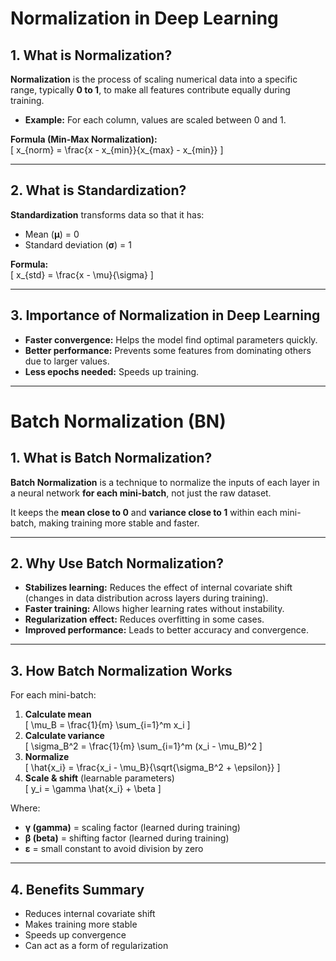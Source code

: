 
# Normalization in Deep Learning

## 1. What is Normalization?
**Normalization** is the process of scaling numerical data into a specific range, typically **0 to 1**, to make all features contribute equally during training.  
- **Example:** For each column, values are scaled between 0 and 1.  

**Formula (Min-Max Normalization):**  
\[
x_{norm} = \frac{x - x_{min}}{x_{max} - x_{min}}
\]

---

## 2. What is Standardization?
**Standardization** transforms data so that it has:  
- Mean (**μ**) = 0  
- Standard deviation (**σ**) = 1  

**Formula:**  
\[
x_{std} = \frac{x - \mu}{\sigma}
\]

---

## 3. Importance of Normalization in Deep Learning
- **Faster convergence:** Helps the model find optimal parameters quickly.  
- **Better performance:** Prevents some features from dominating others due to larger values.  
- **Less epochs needed:** Speeds up training.  

---

# Batch Normalization (BN)

## 1. What is Batch Normalization?
**Batch Normalization** is a technique to normalize the inputs of each layer in a neural network **for each mini-batch**, not just the raw dataset.  

It keeps the **mean close to 0** and **variance close to 1** within each mini-batch, making training more stable and faster.

---

## 2. Why Use Batch Normalization?
- **Stabilizes learning:** Reduces the effect of internal covariate shift (changes in data distribution across layers during training).  
- **Faster training:** Allows higher learning rates without instability.  
- **Regularization effect:** Reduces overfitting in some cases.  
- **Improved performance:** Leads to better accuracy and convergence.

---

## 3. How Batch Normalization Works
For each mini-batch:
1. **Calculate mean**  
\[
\mu_B = \frac{1}{m} \sum_{i=1}^m x_i
\]
2. **Calculate variance**  
\[
\sigma_B^2 = \frac{1}{m} \sum_{i=1}^m (x_i - \mu_B)^2
\]
3. **Normalize**  
\[
\hat{x_i} = \frac{x_i - \mu_B}{\sqrt{\sigma_B^2 + \epsilon}}
\]
4. **Scale & shift** (learnable parameters)  
\[
y_i = \gamma \hat{x_i} + \beta
\]  

Where:
- **γ (gamma)** = scaling factor (learned during training)  
- **β (beta)** = shifting factor (learned during training)  
- **ε** = small constant to avoid division by zero  

---

## 4. Benefits Summary
- Reduces internal covariate shift  
- Makes training more stable  
- Speeds up convergence  
- Can act as a form of regularization  
